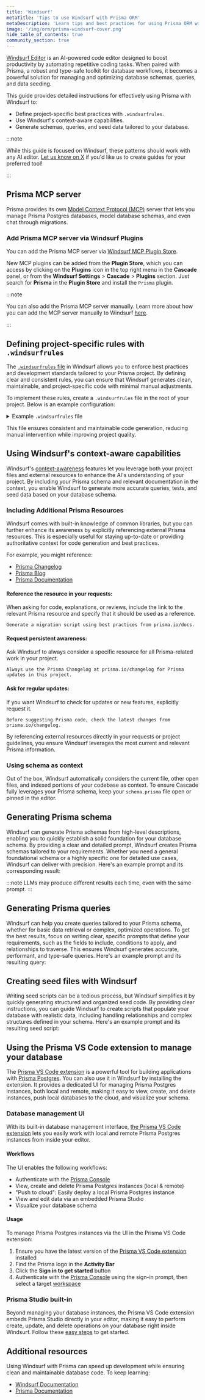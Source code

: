 ```yaml
---
title: 'Windsurf'
metaTitle: 'Tips to use Windsurf with Prisma ORM'
metaDescription: 'Learn tips and best practices for using Prisma ORM with the Windsurf AI code editor.'
image: '/img/orm/prisma-windsurf-cover.png'
hide_table_of_contents: true
community_section: true
---
```


[Windsurf Editor](https://windsurf.com/editor/) is an AI-powered code editor designed to boost productivity by automating repetitive coding tasks. When paired with Prisma, a robust and type-safe toolkit for database workflows, it becomes a powerful solution for managing and optimizing database schemas, queries, and data seeding.

This guide provides detailed instructions for effectively using Prisma with Windsurf to:

- Define project-specific best practices with `.windsurfrules`.
- Use Windsurf's context-aware capabilities.
- Generate schemas, queries, and seed data tailored to your database.

:::note

While this guide is focused on Windsurf, these patterns should work with any AI editor. [Let us know on X](https://pris.ly/x?utm_source=docs&utm_medium=inline_text) if you'd like us to create guides for your preferred tool!

:::

## Prisma MCP server

Prisma provides its own [Model Context Protocol (MCP)](https://modelcontextprotocol.io/introduction) server that lets you manage Prisma Postgres databases, model database schemas, and even chat through migrations.

### Add Prisma MCP server via Windsurf Plugins

You can add the Prisma MCP server via [Windsurf MCP Plugin Store](https://docs.windsurf.com/windsurf/cascade/mcp#adding-a-new-mcp-plugin).

New MCP plugins can be added from the **Plugin Store**, which you can access by clicking on the **Plugins** icon in the top right menu in the **Cascade** panel, or from the **Windsurf Settings** > **Cascade** > **Plugins** section. Just search for **Prisma** in the **Plugin Store** and install the `Prisma` plugin.

:::note

You can also add the Prisma MCP server manually. Learn more about how you can add the MCP server manually to Windsurf [here](/postgres/integrations/mcp-server#windsurf).

:::

## Defining project-specific rules with `.windsurfrules`

The [`.windsurfrules` file](https://docs.windsurf.com/windsurf/memories#windsurfrules) in Windsurf allows you to enforce best practices and development standards tailored to your Prisma project. By defining clear and consistent rules, you can ensure that Windsurf generates clean, maintainable, and project-specific code with minimal manual adjustments.

To implement these rules, create a `.windsurfrules` file in the root of your project. Below is an example configuration:

<details>
<summary>Example <code>.windsurfrules</code> file</summary>

```text file=.windsurfrules showLineNumbers
You are a senior TypeScript/JavaScript programmer with expertise in Prisma, clean code principles, and modern backend development.
Generate code, corrections, and refactorings that comply with the following guidelines:
TypeScript General Guidelines
Basic Principles
- Use English for all code and documentation.
- Always declare explicit types for variables and functions.
  - Avoid using "any".
  - Create precise, descriptive types.
- Use JSDoc to document public classes and methods.
- Maintain a single export per file.
- Write self-documenting, intention-revealing code.
Nomenclature
- Use PascalCase for classes and interfaces.
- Use camelCase for variables, functions, methods.
- Use kebab-case for file and directory names.
- Use UPPERCASE for environment variables and constants.
- Start function names with a verb.
- Use verb-based names for boolean variables:
  - isLoading, hasError, canDelete
- Use complete words, avoiding unnecessary abbreviations.
  - Exceptions: standard abbreviations like API, URL
  - Accepted short forms:
    - i, j for loop indices
    - err for errors
    - ctx for contexts
Functions
- Write concise, single-purpose functions.
  - Aim for less than 20 lines of code.
- Name functions descriptively with a verb.
- Minimize function complexity:
  - Use early returns.
  - Extract complex logic to utility functions.
- Leverage functional programming techniques:
  - Prefer map, filter, reduce.
  - Use arrow functions for simple operations.
  - Use named functions for complex logic.
- Use object parameters for multiple arguments.
- Maintain a single level of abstraction.
Data Handling
- Encapsulate data in composite types.
- Prefer immutability.
  - Use readonly for unchanging data.
  - Use as const for literal values.
- Validate data at the boundaries.
Error Handling
- Use specific, descriptive error types.
- Provide context in error messages.
- Use global error handling where appropriate.
- Log errors with sufficient context.
Prisma-Specific Guidelines
Schema Design
- Use meaningful, domain-driven model names.
- Leverage Prisma schema features:
  - Use @id for primary keys.
  - Use @unique for natural unique identifiers.
  - Utilize @relation for explicit relationship definitions.
- Keep schemas normalized and DRY.
- Use meaningful field names and types.
- Implement soft delete with deletedAt timestamp.
- Use Prisma's native type decorators.
Prisma Client Usage
- Always use type-safe Prisma client operations.
- Prefer transactions for complex, multi-step operations.
- Use Prisma middleware for cross-cutting concerns:
  - Logging
  - Soft delete
  - Auditing
- Handle optional relations explicitly.
- Use Prisma's filtering and pagination capabilities.
Database Migrations
- Create migrations for schema changes.
- Use descriptive migration names.
- Review migrations before applying.
- Never modify existing migrations.
- Keep migrations idempotent.
Error Handling with Prisma
- Catch and handle Prisma-specific errors:
  - PrismaClientKnownRequestError
  - PrismaClientUnknownRequestError
  - PrismaClientValidationError
- Provide user-friendly error messages.
- Log detailed error information for debugging.
Testing Prisma Code
- Use in-memory database for unit tests.
- Mock Prisma client for isolated testing.
- Test different scenarios:
  - Successful operations
  - Error cases
  - Edge conditions
- Use factory methods for test data generation.
- Implement integration tests with actual database.
Performance Considerations
- Use select and include judiciously.
- Avoid N+1 query problems.
- Use findMany with take and skip for pagination.
- Leverage Prisma's distinct for unique results.
- Profile and optimize database queries.
Security Best Practices
- Never expose raw Prisma client in APIs.
- Use input validation before database operations.
- Implement row-level security.
- Sanitize and validate all user inputs.
- Use Prisma's built-in protections against SQL injection.
Coding Style
- Keep Prisma-related code in dedicated repositories/modules.
- Separate data access logic from business logic.
- Create repository patterns for complex queries.
- Use dependency injection for Prisma services.
Code Quality
- Follow SOLID principles.
- Prefer composition over inheritance.
- Write clean, readable, and maintainable code.
- Continuously refactor and improve code structure.
Development Workflow
- Use version control (Git).
- Implement comprehensive test coverage.
- Use continuous integration.
- Perform regular code reviews.
- Keep dependencies up to date.
```

</details>

This file ensures consistent and maintainable code generation, reducing manual intervention while improving project quality.

## Using Windsurf's context-aware capabilities

Windsurf's [context-awareness](https://docs.windsurf.com/context-awareness/overview) features let you leverage both your project files and external resources to enhance the AI's understanding of your project. By including your Prisma schema and relevant documentation in the context, you enable Windsurf to generate more accurate queries, tests, and seed data based on your database schema.

### Including Additional Prisma Resources

Windsurf comes with built-in knowledge of common libraries, but you can further enhance its awareness by explicitly referencing external Prisma resources. This is especially useful for staying up-to-date or providing authoritative context for code generation and best practices.

For example, you might reference:

- [Prisma Changelog](https://www.prisma.io/changelog)
- [Prisma Blog](https://www.prisma.io/blog)
- [Prisma Documentation](/)

#### Reference the resource in your requests:

When asking for code, explanations, or reviews, include the link to the relevant Prisma resource and specify that it should be used as a reference.

```terminal
Generate a migration script using best practices from prisma.io/docs.
```

#### Request persistent awareness:

Ask Windsurf to always consider a specific resource for all Prisma-related work in your project.

```terminal
Always use the Prisma Changelog at prisma.io/changelog for Prisma updates in this project.
```

#### Ask for regular updates:

If you want Windsurf to check for updates or new features, explicitly request it.

```terminal
Before suggesting Prisma code, check the latest changes from prisma.io/changelog.
```

By referencing external resources directly in your requests or project guidelines, you ensure Windsurf leverages the most current and relevant Prisma information.

### Using schema as context

Out of the box, Windsurf automatically considers the current file, other open files, and indexed portions of your codebase as context. To ensure Cascade fully leverages your Prisma schema, keep your `schema.prisma` file open or pinned in the editor.

## Generating Prisma schema

Windsurf can generate Prisma schemas from high-level descriptions, enabling you to quickly establish a solid foundation for your database schema. By providing a clear and detailed prompt, Windsurf creates Prisma schemas tailored to your requirements. Whether you need a general foundational schema or a highly specific one for detailed use cases, Windsurf can deliver with precision. Here's an example prompt and its corresponding result:

:::note
LLMs may produce different results each time, even with the same prompt.
:::

## Generating Prisma queries

Windsurf can help you create queries tailored to your Prisma schema, whether for basic data retrieval or complex, optimized operations. To get the best results, focus on writing clear, specific prompts that define your requirements, such as the fields to include, conditions to apply, and relationships to traverse. This ensures Windsurf generates accurate, performant, and type-safe queries. Here's an example prompt and its resulting query:

## Creating seed files with Windsurf

Writing seed scripts can be a tedious process, but Windsurf simplifies it by quickly generating structured and organized seed code. By providing clear instructions, you can guide Windsurf to create scripts that populate your database with realistic data, including handling relationships and complex structures defined in your schema. Here's an example prompt and its resulting seed script:

## Using the Prisma VS Code extension to manage your database

The [Prisma VS Code extension](https://marketplace.visualstudio.com/items?itemName=Prisma.prisma) is a powerful tool for building applications with [Prisma Postgres](/postgres). You can also use it in Windsurf by installing the extension. It provides a dedicated UI for managing Prisma Postgres instances, both local and remote, making it easy to view, create, and delete instances, push local databases to the cloud, and visualize your schema.

### Database management UI

With its built-in database management interface, [the Prisma VS Code extension](/postgres/integrations/vscode) lets you easily work with local and remote Prisma Postgres instances from inside your editor.

#### Workflows

The UI enables the following workflows:

- Authenticate with the [Prisma Console](https://console.prisma.io)
- View, create and delete Prisma Postgres instances (local & remote)
- "Push to cloud": Easily deploy a local Prisma Postgres instance
- View and edit data via an embedded Prisma Studio
- Visualize your database schema

#### Usage

To manage Prisma Postgres instances via the UI in the Prisma VS Code extension:

1. Ensure you have the latest version of the [Prisma VS Code extension](https://marketplace.visualstudio.com/items?itemName=Prisma.prisma) installed
1. Find the Prisma logo in the **Activity Bar**
1. Click the **Sign in to get started** button
1. Authenticate with the [Prisma Console](https://console.prisma.io) using the sign-in prompt, then select a target [workspace](/platform/about#workspace)

### Prisma Studio built-in

Beyond managing your database instances, the Prisma VS Code extension embeds Prisma Studio directly in your editor, making it easy to perform create, update, and delete operations on your database right inside Windsurf. Follow these [easy steps](/postgres/database/prisma-studio/studio-in-vs-code) to get started.

## Additional resources

Using Windsurf with Prisma can speed up development while ensuring clean and maintainable database code. To keep learning:

- [Windsurf Documentation](https://docs.windsurf.com/windsurf/getting-started)
- [Prisma Documentation](/)
